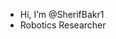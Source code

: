- Hi, I’m @SherifBakr1
- Robotics Researcher

<!---
SherifBakr1/SherifBakr1 is a ✨ special ✨ repository because its `README.md` (this file) appears on your GitHub profile.
You can click the Preview link to take a look at your changes.
--->
